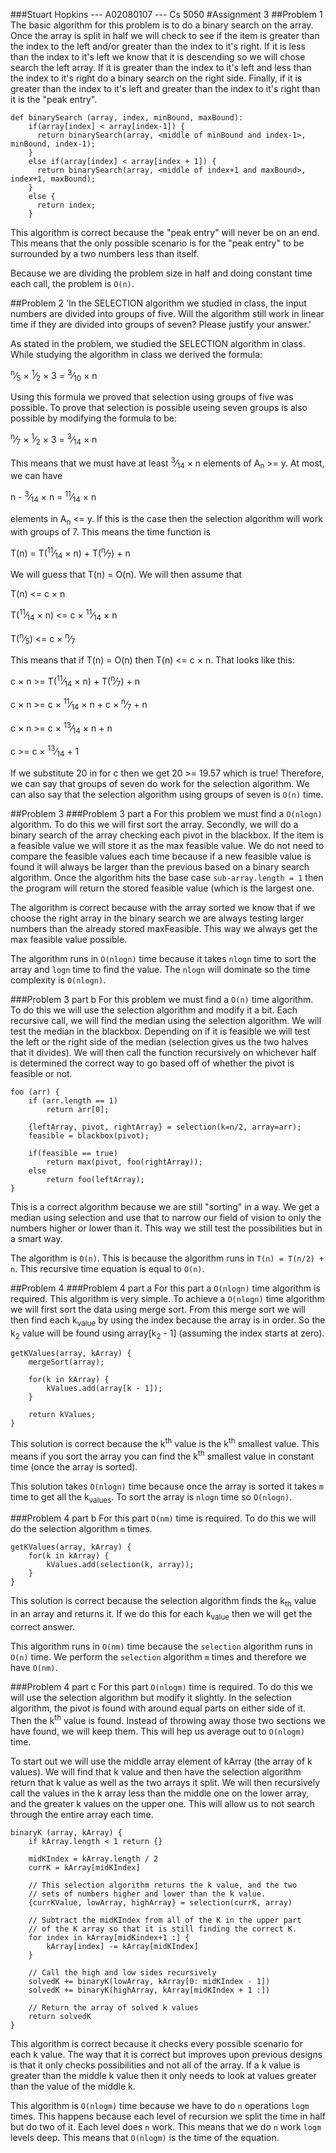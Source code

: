 ###Stuart Hopkins --- A02080107 --- Cs 5050
#Assignment 3
##Problem 1
The basic algorithm for this problem is to do a binary search on the array.
Once the array is split in half we will check to see if the item is greater than the index to the left and/or greater than the index to it's 
right.
If it is less than the index to it's left we know that it is descending so we will chose search the left array.
If it is greater than the index to it's left and less than the index to it's right do a binary search on the right side.
Finally, if it is greater than the index to it's left and greater than the index to it's right than it is the "peak entry".

```
def binarySearch (array, index, minBound, maxBound):
    if(array[index] < array[index-1]) {
      return binarySearch(array, <middle of minBound and index-1>, minBound, index-1);
    }
    else if(array[index] < array[index + 1]) {
      return binarySearch(array, <middle of index+1 and maxBound>, index+1, maxBound);
    }    
    else {
      return index;
    }
```

This algorithm is correct because the "peak entry" will never be on an end.
This means that the only possible scenario is for the "peak entry" to be surrounded by a two numbers less than itself. 

Because we are dividing the problem size in half and doing constant time each call, the problem is `O(n)`.

##Problem 2
'In the SELECTION algorithm we studied in class, the input numbers are divided into groups of five. 
Will the algorithm still work in linear time if they are divided into groups of seven? 
Please justify your answer.'

As stated in the problem, we studied the SELECTION algorithm in class.
While studying the algorithm in class we derived the formula: 

<sup>n</sup>&frasl;<sub>5</sub> &times; <sup>1</sup>&frasl;<sub>2</sub> &times; 3 = <sup>3</sup>&frasl;<sub>10</sub> &times; n

Using this formula we proved that selection using groups of five was possible.
To prove that selection is possible useing seven groups is also possible by modifying the formula to be:

<sup>n</sup>&frasl;<sub>7</sub> &times; <sup>1</sup>&frasl;<sub>2</sub> &times; 3 = <sup>3</sup>&frasl;<sub>14</sub> &times; n

This means that we must have at least <sup>3</sup>&frasl;<sub>14</sub> &times; n elements of A<sub>n</sub> >= y.
At most, we can have 

n - <sup>3</sup>&frasl;<sub>14</sub> &times; n = <sup>11</sup>&frasl;<sub>14</sub> &times; n 

elements in A<sub>n</sub> <= y. 
If this is the case then the selection algorithm will work with groups of 7.
This means the time function is 

T(n) = T(<sup>11</sup>&frasl;<sub>14</sub> &times; n) + T(<sup>n</sup>&frasl;<sub>7</sub>) + n

We will guess that T(n) = O(n).
We will then assume that 

T(n) <= c &times; n

T(<sup>11</sup>&frasl;<sub>14</sub> &times; n) <= c &times; <sup>11</sup>&frasl;<sub>14</sub> &times; n

T(<sup>n</sup>&frasl;<sub>5</sub>) <= c &times; <sup>n</sup>&frasl;<sub>7</sub>

This means that if T(n) = O(n) then T(n) <= c &times; n. 
That looks like this:

c &times; n >= T(<sup>11</sup>&frasl;<sub>14</sub> &times; n) + T(<sup>n</sup>&frasl;<sub>7</sub>) + n 

c &times; n >= c &times; <sup>11</sup>&frasl;<sub>14</sub> &times; n + c &times; <sup>n</sup>&frasl;<sub>7</sub> + n

c &times; n >= c &times; <sup>13</sup>&frasl;<sub>14</sub> &times; n + n

c >= c &times; <sup>13</sup>&frasl;<sub>14</sub> + 1

If we substitute 20 in for c then we get 20 >= 19.57 which is true!
Therefore, we can say that groups of seven do work for the selection algorithm.
We can also say that the selection algorithm using groups of seven is `O(n)` time.

##Problem 3
###Problem 3 part a
For this problem we must find a `O(nlogn)` algorithm.
To do this we will first sort the array.
Secondly, we will do a binary search of the array checking each pivot in the blackbox.
If the item is a feasible value we will store it as the max feasible value.
We do not need to compare the feasible values each time because if a new feasible value is found it will always be larger than the previous 
based on a binary search algorithm.
Once the algorithm hits the base case `sub-array.length = 1` then the program will return the stored feasible value (which is the largest one.

The algorithm is correct because with the array sorted we know that if we choose the right array in the binary search we are always testing 
larger numbers than the already stored maxFeasible. 
This way we always get the max feasible value possible.

The algorithm runs in `O(nlogn)` time because it takes `nlogn` time to sort the array and `logn` time to find the value.
The `nlogn` will dominate so the time complexity is `O(nlogn)`.

###Problem 3 part b
For this problem we must find a `O(n)` time algorithm.
To do this we will use the selection algorithm and modify it a bit.
Each recursive call, we will find the median using the selection algorithm.
We will test the median in the blackbox.
Depending on if it is feasible we will test the left or the right side of the median (selection gives us the two halves that it divides).
We will then call the function recursively on whichever half is determined the correct way to go based off of whether the pivot is feasible or
not.

```
foo (arr) {
    if (arr.length == 1) 
        return arr[0];
    
    {leftArray, pivot, rightArray} = selection(k=n/2, array=arr);
    feasible = blackbox(pivot);
    
    if(feasible == true) 
        return max(pivot, foo(rightArray)); 
    else
        return foo(leftArray);
}
```

This is a correct algorithm because we are still "sorting" in a way. 
We get a median using selection and use that to narrow our field of vision to only the numbers higher or lower than it.
This way we still test the possibilities but in a smart way.

The algorithm is `O(n)`. This is because the algorithm runs in `T(n) = T(n/2) + n`. 
This recursive time equation is equal to `O(n)`.

##Problem 4
###Problem 4 part a
For this part a `O(nlogn)` time algorithm is required.
This algorithm is very simple. 
To achieve a `O(nlogn)` time algorithm we will first sort the data using merge sort.
From this merge sort we will then find each k<sub>value</sub> by using the index because the array is in order.
So the k<sub>2</sub> value will be found using array[k<sub>2</sub> - 1] (assuming the index starts at zero).

```
getKValues(array, kArray) {
    mergeSort(array);

    for(k in kArray) {
        kValues.add(array[k - 1]);
    }

    return kValues;
}
```
This solution is correct because the k<sup>th</sup> value is the k<sup>th</sup> smallest value.
This means if you sort the array you can find the k<sup>th</sup> smallest value in constant time (once the array is sorted).

This solution takes `O(nlogn)` time because once the array is sorted it takes `m` time to get all the k<sub>values</sub>.
To sort the array is `nlogn` time so `O(nlogn)`.

###Problem 4 part b
For this part `O(nm)` time is required.
To do this we will do the selection algorithm `m` times.

```
getKValues(array, kArray) {
    for(k in kArray) {
        kValues.add(selection(k, array));
    }
}
```

This solution is correct because the selection algorithm finds the k<sub>th</sub> value in an array and returns it.
If we do this for each k<sub>value</sub> then we will get the correct answer.

This algorithm runs in `O(nm)` time because the `selection` algorithm runs in `O(n)` time. 
We perform the `selection` algorithm `m` times and therefore we have `O(nm)`.

###Problem 4 part c
For this part `O(nlogm)` time is required.
To do this we will use the selection algorithm but modify it slightly.
In the selection algorithm, the pivot is found with around equal parts on either side of it.
Then the k<sup>th</sup> value is found. 
Instead of throwing away those two sections we have found, we will keep them. 
This will hep us average out to `O(nlogm)` time.

To start out we will use the middle array element of kArray (the array of k values).
We will find that k value and then have the selection algorithm return that k value as well as the two arrays it split.
We will then recursively call the values in the k array less than the middle one on the lower array, and the greater k values on the upper one.
This will allow us to not search through the entire array each time.

```
binaryK (array, kArray) {
    if kArray.length < 1 return {}
    
    midKIndex = kArray.length / 2
    currK = kArray[midKIndex]
    
    // This selection algorithm returns the k value, and the two 
    // sets of numbers higher and lower than the k value.
    {currKValue, lowArray, highArray} = selection(currK, array)
    
    // Subtract the midKIndex from all of the K in the upper part 
    // of the K array so that it is still finding the correct K.
    for index in kArray[midKindex+1 :] {
        kArray[index] -= kArray[midKIndex]
    }
    
    // Call the high and low sides recursively
    solvedK += binaryK(lowArray, kArray[0: midKIndex - 1])
    solvedK += binaryK(highArray, kArray[midKIndex + 1 :])
    
    // Return the array of solved k values
    return solvedK
}
```
This algorithm is correct because it checks every possible scenario for each k value.
The way that it is correct but improves upon previous designs is that it only checks possibilities and not all of the array.
If a k value is greater than the middle k value then it only needs to look at values greater than the value of the middle k.

This algorithm is `O(nlogm)` time because we have to do `n` operations `logm` times. 
This happens because each level of recursion we split the time in half but do two of it.
Each level does `n` work. 
This means that we do `n` work `logm` levels deep.
This means that `O(nlogm)` is the time of the equation.  
